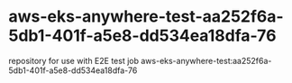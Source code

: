 # aws-eks-anywhere-test-aa252f6a-5db1-401f-a5e8-dd534ea18dfa-76
repository for use with E2E test job aws-eks-anywhere-test:aa252f6a-5db1-401f-a5e8-dd534ea18dfa-76
